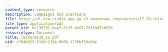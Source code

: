 ```yaml
---
content_type: resource
description: Campaigns and Elections
file: https://ol-ocw-studio-app-qa.s3.amazonaws.com/courses/17-20-introduction-to-the-american-political-process-spring-2004/c764b925219d21540b0b173bbf39c64e_lectures10_11.pdf
file_type: application/pdf
parent_uid: 0c135732-0aaf-013f-dc67-75339d7eb52b
resourcetype: Document
title: lectures10_11.pdf
uid: c764b925-219d-2154-0b0b-173bbf39c64e
---
```

